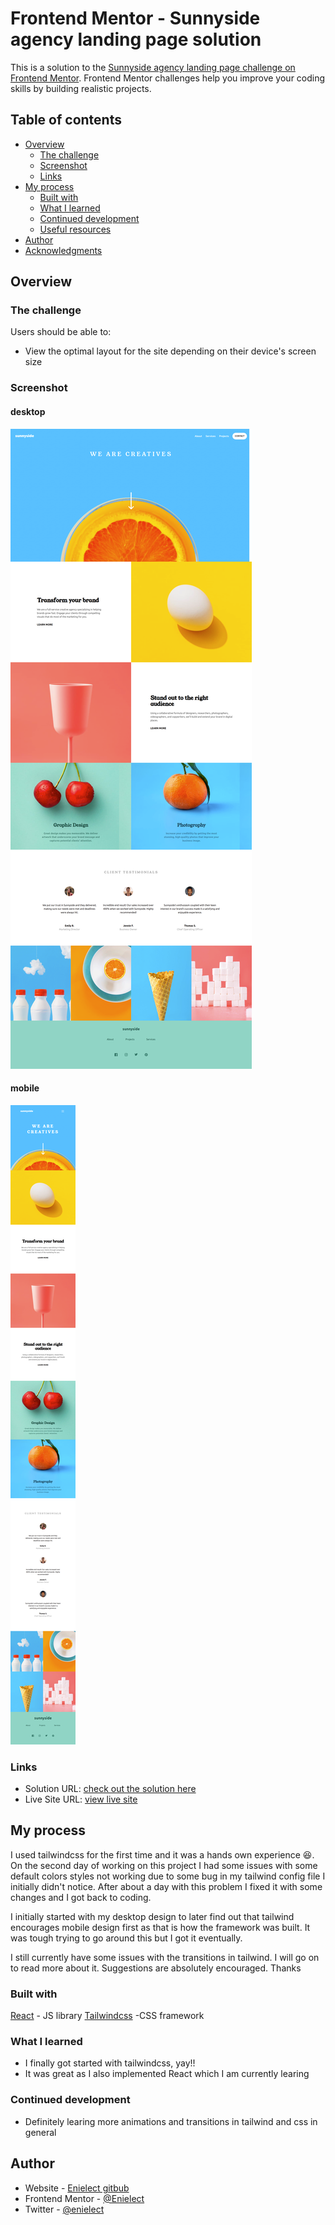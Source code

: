 # Frontend Mentor - Sunnyside agency landing page solution

This is a solution to the [Sunnyside agency landing page challenge on Frontend Mentor](https://www.frontendmentor.io/challenges/sunnyside-agency-landing-page-7yVs3B6ef). Frontend Mentor challenges help you improve your coding skills by building realistic projects.

## Table of contents

- [Overview](#overview)
  - [The challenge](#the-challenge)
  - [Screenshot](#screenshot)
  - [Links](#links)
- [My process](#my-process)
  - [Built with](#built-with)
  - [What I learned](#what-i-learned)
  - [Continued development](#continued-development)
  - [Useful resources](#useful-resources)
- [Author](#author)
- [Acknowledgments](#acknowledgments)

## Overview

### The challenge

Users should be able to:

- View the optimal layout for the site depending on their device's screen size

### Screenshot

#### desktop

![screenshot-image](./public/images/FireShot%20Capture%20001%20-%20Frontend%20Mentor%20-%20Sunnyside%20agency%20landing%20page%20-%20localhost.png)

#### mobile

![screenshot-image-mobile](./public/images/FireShot%20Capture%20002%20-%20Frontend%20Mentor%20-%20Sunnyside%20agency%20landing%20page%20-%20localhost.png)

### Links

- Solution URL: [check out the solution here](https://github.com/Enielect/sunnyside)
- Live Site URL: [view live site](https://enielect.github.io/sunnySide)

## My process

I used tailwindcss for the first time and it was a hands own experience 😆. On the second day of working on this project I had some issues with some default colors styles not working due to some bug in my tailwind config file I initially didn't notice. After about a day with this problem I fixed it with some changes and I got back to coding.

I initially started with my desktop design to later find out that tailwind encourages mobile design first as that is how the framework was built. It was tough trying to go around this but I got it eventually.

I still currently have some issues with the transitions in tailwind. I will go on to read more about it. Suggestions are absolutely encouraged. Thanks

### Built with

[React](https://reactjs.org/) - JS library
[Tailwindcss](https://tailwindcss.com) -CSS framework

### What I learned

- I finally got started with tailwindcss, yay!!
- It was great as I also implemented React which I am currently learing

### Continued development

- Definitely learing more animations and transitions in tailwind and css in general

## Author

- Website - [Enielect gitbub](https://github.com/Enielect)
- Frontend Mentor - [@Enielect](https://www.frontendmentor.io/profile/Enielect)
- Twitter - [@enielect](https://www.twitter.com/enielect)
